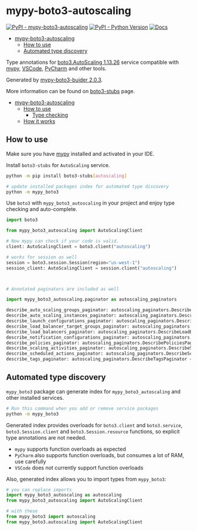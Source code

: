 # mypy-boto3-autoscaling

[![PyPI - mypy-boto3-autoscaling](https://img.shields.io/pypi/v/mypy-boto3-autoscaling.svg?color=blue)](https://pypi.org/project/mypy-boto3-autoscaling)
[![PyPI - Python Version](https://img.shields.io/pypi/pyversions/mypy-boto3-autoscaling.svg?color=blue)](https://pypi.org/project/mypy-boto3-autoscaling)
[![Docs](https://img.shields.io/readthedocs/mypy-boto3-builder.svg?color=blue)](https://mypy-boto3-builder.readthedocs.io/)

- [mypy-boto3-autoscaling](#mypy-boto3-autoscaling)
  - [How to use](#how-to-use)
  - [Automated type discovery](#automated-type-discovery)


Type annotations for
[boto3.AutoScaling 1.13.26](https://boto3.amazonaws.com/v1/documentation/api/1.13.26/reference/services/autoscaling.html#AutoScaling) service
compatible with [mypy](https://github.com/python/mypy), [VSCode](https://code.visualstudio.com/),
[PyCharm](https://www.jetbrains.com/pycharm/) and other tools.

Generated by [mypy-boto3-buider 2.0.3](https://github.com/vemel/mypy_boto3_builder).

More information can be found on [boto3-stubs](https://pypi.org/project/boto3-stubs/) page.

- [mypy-boto3-autoscaling](#mypy-boto3-autoscaling)
  - [How to use](#how-to-use)
    - [Type checking](#type-checking)
  - [How it works](#how-it-works)

## How to use

Make sure you have [mypy](https://github.com/python/mypy) installed and activated in your IDE.

Install `boto3-stubs` for `AutoScaling` service.

```bash
python -m pip install boto3-stubs[autoscaling]

# update installed packages index for automated type discovery
python -m mypy_boto3
```

Use `boto3` with `mypy_boto3_autoscaling` in your project and enjoy type checking and auto-complete.

```python
import boto3

from mypy_boto3_autoscaling import AutoScalingClient

# Now mypy can check if your code is valid.
client: AutoScalingClient = boto3.client("autoscaling")

# works for session as well
session = boto3.session.Session(region="us-west-1")
session_client: AutoScalingClient = session.client("autoscaling")



# Annotated paginators are included as well

import mypy_boto3_autoscaling.paginator as autoscaling_paginators

describe_auto_scaling_groups_paginator: autoscaling_paginators.DescribeAutoScalingGroupsPaginator = client.get_paginator("describe_auto_scaling_groups")
describe_auto_scaling_instances_paginator: autoscaling_paginators.DescribeAutoScalingInstancesPaginator = client.get_paginator("describe_auto_scaling_instances")
describe_launch_configurations_paginator: autoscaling_paginators.DescribeLaunchConfigurationsPaginator = client.get_paginator("describe_launch_configurations")
describe_load_balancer_target_groups_paginator: autoscaling_paginators.DescribeLoadBalancerTargetGroupsPaginator = client.get_paginator("describe_load_balancer_target_groups")
describe_load_balancers_paginator: autoscaling_paginators.DescribeLoadBalancersPaginator = client.get_paginator("describe_load_balancers")
describe_notification_configurations_paginator: autoscaling_paginators.DescribeNotificationConfigurationsPaginator = client.get_paginator("describe_notification_configurations")
describe_policies_paginator: autoscaling_paginators.DescribePoliciesPaginator = client.get_paginator("describe_policies")
describe_scaling_activities_paginator: autoscaling_paginators.DescribeScalingActivitiesPaginator = client.get_paginator("describe_scaling_activities")
describe_scheduled_actions_paginator: autoscaling_paginators.DescribeScheduledActionsPaginator = client.get_paginator("describe_scheduled_actions")
describe_tags_paginator: autoscaling_paginators.DescribeTagsPaginator = client.get_paginator("describe_tags")
```

## Automated type discovery

`mypy_boto3` package can generate index for `mypy_boto3_autoscaling` and other installed services.

```bash
# Run this command when you add or remove service packages
python -m mypy_boto3
```

Generated index provides overloads for `boto3.client` and `boto3.service`,
`boto3.Session.client` and `boto3.Session.resource` functions,
so explicit type annotations are not needed.

- `mypy` supports function overloads as expected
- `PyCharm` also supports function overloads, but consumes a lot of RAM, use carefully
- `VSCode` does not currently support function overloads

Also, generated index allows you to import types from `mypy_boto3`:

```python
# you can replace imports
import mypy_boto3_autoscaling as autoscaling
from mypy_boto3_autoscaling import AutoScalingClient

# with these
from mypy_boto3 import autoscaling
from mypy_boto3.autoscaling import AutoScalingClient
```